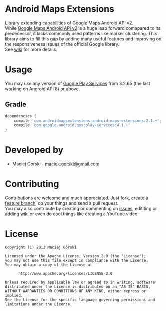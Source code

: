 Android Maps Extensions
=======================

Library extending capabilities of Google Maps Android API v2.  
While [Google Maps Android API v2](https://developers.google.com/maps/documentation/android/)
is a huge leap forward comapared to its predecessor,
it lacks commonly used patterns like marker clustering.
This library aims to fill this gap by adding many useful features
and improving on the responsiveness issues of the official Google library.  
See [wiki](https://github.com/mg6maciej/android-maps-extensions/wiki) for more details.

Usage
=====

You may use any version of [Google Play Services](https://developer.android.com/google/play-services/index.html) from 3.2.65 (the last working on Android API 8) or above.

Gradle
------
```Groovy
dependencies {
    compile 'com.androidmapsextensions:android-maps-extensions:2.1.+';
    compile 'com.google.android.gms:play-services:4.1.+'
}
```

Developed by
============

* Maciej Górski - <maciek.gorski@gmail.com>

Contributing
============

Contributions are welcome and much appreciated.
Just [fork](https://github.com/mg6maciej/android-maps-extensions/fork),
create [a feature branch](http://nvie.com/posts/a-successful-git-branching-model/),
do your things and send a pull request.  
You may also contribute by creating or commenting on
[issues](https://github.com/mg6maciej/android-maps-extensions/issues),
edititing or adding [wiki](https://github.com/mg6maciej/android-maps-extensions/wiki)
or even do cool things like creating a YouTube video.

License
=======

    Copyright (C) 2013 Maciej Górski

    Licensed under the Apache License, Version 2.0 (the "License");
    you may not use this file except in compliance with the License.
    You may obtain a copy of the License at

          http://www.apache.org/licenses/LICENSE-2.0

    Unless required by applicable law or agreed to in writing, software
    distributed under the License is distributed on an "AS IS" BASIS,
    WITHOUT WARRANTIES OR CONDITIONS OF ANY KIND, either express or implied.
    See the License for the specific language governing permissions and
    limitations under the License.
